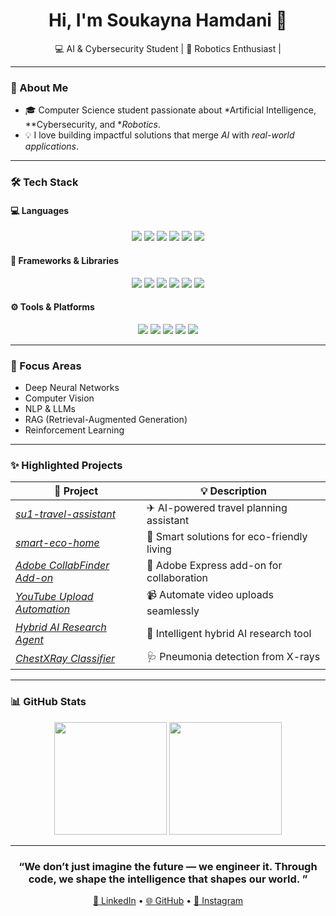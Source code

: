  <!-- 🎀 Minimalist & Aesthetic GitHub Profile README for Soukayna Hamdani -->

<h1 align="center">  Hi, I'm <strong>Soukayna Hamdani</strong> 👋</h1>

<p align="center">
  💻 AI & Cybersecurity Student | 🤖 Robotics Enthusiast |  
</p>

---

### 🧠 About Me

- 🎓 Computer Science student passionate about *Artificial Intelligence, **Cybersecurity, and **Robotics*.  
- 💡 I love building impactful solutions that merge *AI* with *real-world applications*.  

---

### 🛠 Tech Stack

#### 💻 Languages
<p align="center">
  <img src="https://img.shields.io/badge/Python-FADADD?style=for-the-badge&logo=python&logoColor=black" />
  <img src="https://img.shields.io/badge/C-F4B5C0?style=for-the-badge&logo=c&logoColor=black" />
  <img src="https://img.shields.io/badge/C++-F4B5C0?style=for-the-badge&logo=c%2B%2B&logoColor=black" />
  <img src="https://img.shields.io/badge/JavaScript-FADADD?style=for-the-badge&logo=javascript&logoColor=black" />
  <img src="https://img.shields.io/badge/TypeScript-F4B5C0?style=for-the-badge&logo=typescript&logoColor=black" />
  <img src="https://img.shields.io/badge/SQL-FADADD?style=for-the-badge&logo=postgresql&logoColor=black" />
</p>

#### 🧰 Frameworks & Libraries
<p align="center">
  <img src="https://img.shields.io/badge/PyTorch-FADADD?style=for-the-badge&logo=pytorch&logoColor=black" />
  <img src="https://img.shields.io/badge/TensorFlow-F4B5C0?style=for-the-badge&logo=tensorflow&logoColor=black" />
  <img src="https://img.shields.io/badge/Keras-FADADD?style=for-the-badge&logo=keras&logoColor=black" />
  <img src="https://img.shields.io/badge/scikit--learn-F4B5C0?style=for-the-badge&logo=scikit-learn&logoColor=black" />
  <img src="https://img.shields.io/badge/React-FADADD?style=for-the-badge&logo=react&logoColor=black" />
  <img src="https://img.shields.io/badge/FastAPI-F4B5C0?style=for-the-badge&logo=fastapi&logoColor=black" />
</p>

#### ⚙ Tools & Platforms
<p align="center">
  <img src="https://img.shields.io/badge/Git-FADADD?style=for-the-badge&logo=git&logoColor=black" />
  <img src="https://img.shields.io/badge/Docker-F4B5C0?style=for-the-badge&logo=docker&logoColor=black" />
  <img src="https://img.shields.io/badge/AWS-FADADD?style=for-the-badge&logo=amazon-aws&logoColor=black" />
  <img src="https://img.shields.io/badge/MongoDB-F4B5C0?style=for-the-badge&logo=mongodb&logoColor=black" />
  <img src="https://img.shields.io/badge/Arduino-FADADD?style=for-the-badge&logo=arduino&logoColor=black" />
</p>

---

### 🧠 Focus Areas
- Deep Neural Networks  
- Computer Vision  
- NLP & LLMs  
- RAG (Retrieval-Augmented Generation)  
- Reinforcement Learning  

---

### ✨ Highlighted Projects

| 🚀 Project | 💡 Description |
|-----------|----------------|
| [*su1-travel-assistant*](https://github.com/SoukaynaHamdani/su1-tarvel-assistant) | ✈ AI-powered travel planning assistant |
| [*smart-eco-home*](https://github.com/SoukaynaHamdani/smart-eco-home) | 🌿 Smart solutions for eco-friendly living |
| [*Adobe CollabFinder Add-on*](https://github.com/SoukaynaHamdani/Adobe-Express-Add-one-CollabFinder-) | 🤝 Adobe Express add-on for collaboration |
| [*YouTube Upload Automation*](https://github.com/SoukaynaHamdani/YouTube-upload-automation) | 📹 Automate video uploads seamlessly |
| [*Hybrid AI Research Agent*](https://github.com/SoukaynaHamdani/Hybrid-AI-Research-Agent) | 🧠 Intelligent hybrid AI research tool |
| [*ChestXRay Classifier*](https://github.com/SoukaynaHamdani/-ChestXRay-pneumonia-classification-web-app-python) | 🩺 Pneumonia detection from X-rays |

---

### 📊 GitHub Stats

<p align="center">
  <img height="180em" src="https://github-readme-stats.vercel.app/api?username=SoukaynaHamdani&show_icons=true&theme=rose_pine" />
  <img height="180em" src="https://github-readme-stats.vercel.app/api/top-langs/?username=SoukaynaHamdani&layout=compact&theme=rose_pine" />
</p>

---

<h3 align="center">  “We don’t just imagine the future — we engineer it. Through code, we shape the intelligence that shapes our world. ”  </h3>

<p align="center">
  <a href="https://linkedin.com/in/yourprofile">💼 LinkedIn</a> • 
  <a href="https://github.com/SoukaynaHamdani">🌐 GitHub</a> • 
  <a href="https://instagram.com/yourhandle">📸 Instagram</a>
</p>
